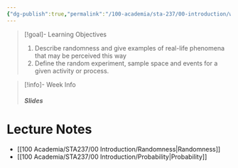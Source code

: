 ```yaml
---
{"dg-publish":true,"permalink":"/100-academia/sta-237/00-introduction/week-1-course-introduction-outcomes-events-and-probabilities/","tags":["#lecture","#note","university"],"created":"2024-09-05T07:08:00.000-07:00","updated":"2024-10-09T14:39:03.971-07:00"}
---
```



> [!goal]- Learning Objectives
> 
> 1. Describe randomness and give examples of real-life phenomena that may be perceived this way
> 2. Define the random experiment, sample space and events for a given activity or process.

> [!info]- Week Info
> 
> ##### Slides
> 
>  > 

# Lecture Notes

- [[100 Academia/STA237/00 Introduction/Randomness\|Randomness]]
- [[100 Academia/STA237/00 Introduction/Probability\|Probability]]

